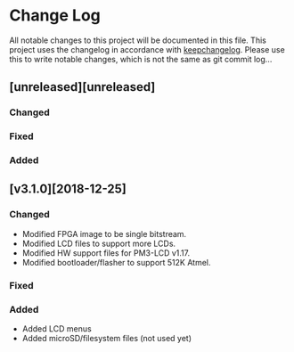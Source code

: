 # Change Log
All notable changes to this project will be documented in this file.
This project uses the changelog in accordance with [keepchangelog](http://keepachangelog.com/). Please use this to write notable changes, which is not the same as git commit log...

## [unreleased][unreleased]

### Changed

### Fixed

### Added

## [v3.1.0][2018-12-25]

### Changed
- Modified FPGA image to be single bitstream.
- Modified LCD files to support more LCDs.
- Modified HW support files for PM3-LCD v1.17.
- Modified bootloader/flasher to support 512K Atmel.

### Fixed

### Added
- Added LCD menus
- Added microSD/filesystem files (not used yet)
